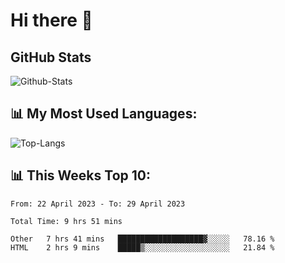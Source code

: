 # Hi there 👋

## GitHub Stats
![Github-Stats](https://github-readme-stats-sigma-five.vercel.app/api?username=ltorson&show_icons=true&theme=radical&count_private=true)

## 📊 My Most Used Languages:
![Top-Langs](https://github-readme-stats-sigma-five.vercel.app/api/top-langs/?username=LTorson&layout=compact&langs_count=10)

## 📊 This Weeks Top 10:
<!--START_SECTION:waka-->

```text
From: 22 April 2023 - To: 29 April 2023

Total Time: 9 hrs 51 mins

Other   7 hrs 41 mins   ███████████████████▓░░░░░   78.16 %
HTML    2 hrs 9 mins    █████▒░░░░░░░░░░░░░░░░░░░   21.84 %
```

<!--END_SECTION:waka-->
